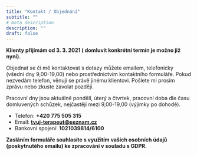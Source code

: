 ```yaml
---
title: "Kontakt / Objednání"
subtitle: ""
# meta description
description: ""
draft: false
---
```


**Klienty přijímám od 3. 3. 2021 ( domluvit konkrétní termín je možno již nyní).**

Objednat se či mě kontaktovat s dotazy můžete emailem, telefonicky (všední dny 9,00-19,00) nebo prostřednictvím kontaktního formuláře.
Pokud nezvedám telefon, věnuji se právě jinému klientovi. Pošlete mi prosím zprávu nebo zkuste zavolat později.

Pracovní dny jsou aktuálně pondělí, úterý a čtvrtek, pracovní doba dle času domluvených schůzek, nejčastěji mezi 9,00-19,00 (výjimky po dohodě).

- Telefon: **+420 775 505 315**
- Email: **tvuj-terapeut@seznam.cz**
- Bankovní spojení: **1021039814/6100**

**Zasláním formuláře souhlasíte s využitím vašich osobních údajů (poskytnutého emailu) ke zpracování v souladu s GDPR.**